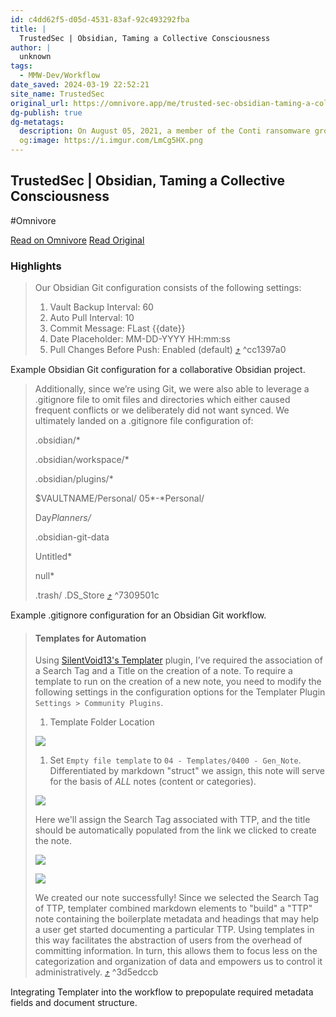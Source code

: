 ```yaml
---
id: c4dd62f5-d05d-4531-83af-92c493292fba
title: |
  TrustedSec | Obsidian, Taming a Collective Consciousness
author: |
  unknown
tags:
  - MMW-Dev/Workflow
date_saved: 2024-03-19 22:52:21
site_name: TrustedSec
original_url: https://omnivore.app/me/trusted-sec-obsidian-taming-a-collective-consciousness-18e56204d1d
dg-publish: true
dg-metatags:
  description: On August 05, 2021, a member of the Conti ransomware group leaked some of the group's internal playbooks and technical documentation. Irrespective of any details surrounding the leak or its contents, the event itself prompted a more widespread examination of how teams’ maintain their operational playbooks and documentation. A tweet by Mubix came across my radar and seemed to summarize this well.
  og:image: https://i.imgur.com/LmCg5HX.png
---
```


## TrustedSec | Obsidian, Taming a Collective Consciousness
#Omnivore

[Read on Omnivore](https://omnivore.app/me/trusted-sec-obsidian-taming-a-collective-consciousness-18e56204d1d)
[Read Original](https://www.trustedsec.com/blog/obsidian-taming-a-collective-consciousness)

### Highlights

> Our Obsidian Git configuration consists of the following settings:
> 
> 1. Vault Backup Interval: 60 
> 2. Auto Pull Interval: 10 
> 3. Commit Message: FLast {{date}} 
> 4. Date Placeholder: MM-DD-YYYY HH:mm:ss 
> 5. Pull Changes Before Push: Enabled (default) [⤴️](https://omnivore.app/me/trusted-sec-obsidian-taming-a-collective-consciousness-18e56204d1d#cc1397a0-1e56-4970-bc53-9345a9479ead)  ^cc1397a0

Example Obsidian Git configuration for a collaborative Obsidian project.

> Additionally, since we’re using Git, we were also able to leverage a .gitignore file to omit files and directories which either caused frequent conflicts or we deliberately did not want synced. We ultimately landed on a .gitignore file configuration of:
> 
> .obsidian/*
> 
> 
> .obsidian/workspace/*
> 
> 
> .obsidian/plugins/*
> 
> 
> $VAULTNAME/Personal/
> 05*-*Personal/
> 
> 
> Day*Planners/*
> 
> 
> .obsidian-git-data
> 
> 
> Untitled*
> 
> null*
> 
> 
> .trash/
> .DS_Store [⤴️](https://omnivore.app/me/trusted-sec-obsidian-taming-a-collective-consciousness-18e56204d1d#7309501c-8366-4a7d-b0f2-9928151f537e)  ^7309501c

Example .gitignore configuration for an Obsidian Git workflow.

> #### Templates for Automation
> 
> Using [SilentVoid13's Templater](https://github.com/SilentVoid13/Templater) plugin, I’ve required the association of a Search Tag and a Title on the creation of a note. To require a template to run on the creation of a new note, you need to modify the following settings in the configuration options for the Templater Plugin `Settings > Community Plugins`.
> 
> 1. Template Folder Location
> 
> ![](https://proxy-prod.omnivore-image-cache.app/0x0,sLfpc5lhxF1iZAjocUOYWWYj5hTGuldXJ-ZrZhhioYlw/https://www.trustedsec.com/wp-content/uploads/2021/09/Pasted-image-20210901152630.png)
> 
> 1. Set `Empty file template` to `04 - Templates/0400 - Gen_Note`. Differentiated by markdown "struct" we assign, this note will serve for the basis of _ALL_ notes (content or categories).
> 
> ![](https://proxy-prod.omnivore-image-cache.app/0x0,soqOTxlwGb68wmfgr7YkPQXDKApBwnHK_ZUnBSC_iGJY/https://www.trustedsec.com/wp-content/uploads/2021/09/Pasted-image-20210901152742.png)
> 
> Here we'll assign the Search Tag associated with TTP, and the title should be automatically populated from the link we clicked to create the note.
> 
> ![](https://proxy-prod.omnivore-image-cache.app/0x0,s9l3rsTMIYnOpmSeedH4vZP6KpXmEA9Sv5p-nkg8rLZE/https://www.trustedsec.com/wp-content/uploads/2021/09/Pasted-image-20210901152436.png)
> 
> ![](https://proxy-prod.omnivore-image-cache.app/0x0,s1PTUdbr0yLIPLNCO-dgV5EBKAzpdnqsmaOf9p_MH_Mo/https://www.trustedsec.com/wp-content/uploads/2021/09/Pasted-image-20210901152954.png)
> 
>   
> We created our note successfully! Since we selected the Search Tag of TTP, templater combined markdown elements to "build" a "TTP" note containing the boilerplate metadata and headings that may help a user get started documenting a particular TTP. Using templates in this way facilitates the abstraction of users from the overhead of committing information. In turn, this allows them to focus less on the categorization and organization of data and empowers us to control it administratively. [⤴️](https://omnivore.app/me/trusted-sec-obsidian-taming-a-collective-consciousness-18e56204d1d#3d5edccb-c393-467a-8676-ced8aa1d67a2)  ^3d5edccb

Integrating Templater into the workflow to prepopulate required metadata fields and document structure.

